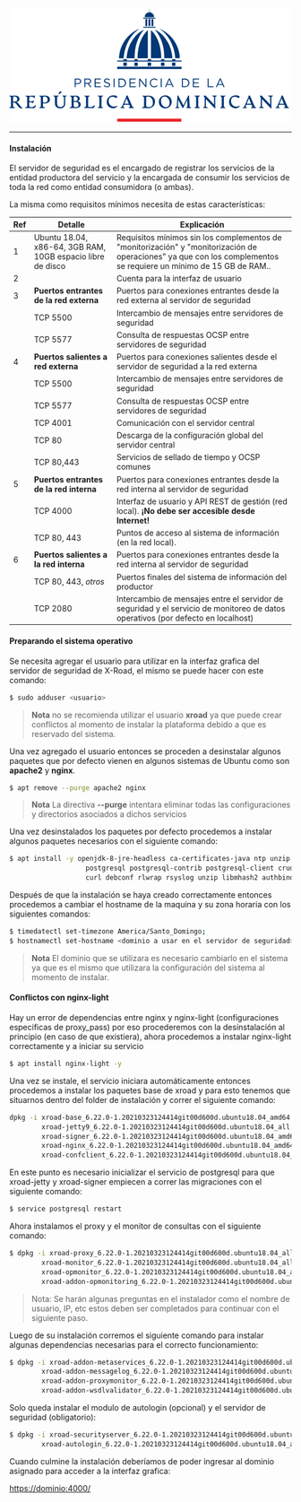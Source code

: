 ![República Dominicana](../assets/presidencia.svg)

------

#### Instalación

El servidor de seguridad es el encargado de registrar los servicios de la entidad productora del servicio y la encargada de consumir los servicios de toda la red como entidad consumidora (o ambas).

La misma como requisitos mínimos necesita de estas características:

 **Ref** | Detalle                                        | Explicación 
 ------ | --------------------------------------- | ----------------------------------------------------------
 1    | Ubuntu 18.04, x86-64, 3GB RAM, 10GB espacio libre de disco | Requisitos mínimos sin los complementos de "monitorización" y "monitorización de operaciones" ya que con los complementos se requiere un mínimo de 15 GB de RAM..
 2    | <usuario>                                         | Cuenta para la interfaz de usuario
 3    | **Puertos entrantes de la red externa** | Puertos para conexiones entrantes desde la red externa al servidor de seguridad
 &nbsp; | TCP 5500                                | Intercambio de mensajes entre servidores de seguridad
 &nbsp; | TCP 5577                                | Consulta de respuestas OCSP entre servidores de seguridad
 4    | **Puertos salientes a red externa**  | Puertos para conexiones salientes desde el servidor de seguridad a la red externa
 &nbsp; | TCP 5500                                | Intercambio de mensajes entre servidores de seguridad
 &nbsp; | TCP 5577                                | Consulta de respuestas OCSP entre servidores de seguridad
 &nbsp; | TCP 4001                                | Comunicación con el servidor central
 &nbsp; | TCP 80                                  | Descarga de la configuración global del servidor central
 &nbsp; | TCP 80,443                              | Servicios de sellado de tiempo y OCSP comunes
 5    | **Puertos entrantes de la red interna** | Puertos para conexiones entrantes desde la red interna al servidor de seguridad
 &nbsp; | TCP 4000                                | Interfaz de usuario y API REST de gestión (red local). **¡No debe ser accesible desde Internet!**
 &nbsp; | TCP 80, 443                             | Puntos de acceso al sistema de información (en la red local).
 6    | **Puertos salientes a la red interna**  | Puertos para conexiones entrantes desde la red interna al servidor de seguridad
 &nbsp; | TCP 80, 443, *otros*                    | Puertos finales del sistema de información del productor
 &nbsp; | TCP 2080                                | Intercambio de mensajes entre el servidor de seguridad y el servicio de monitoreo de datos operativos (por defecto en localhost)



#### Preparando el sistema operativo

Se necesita agregar el usuario para utilizar en la interfaz grafica del servidor de seguridad de X-Road, el mismo se puede hacer con este comando:
````bash
$ sudo adduser <usuario>
````
> __Nota__
> no se recomienda utilizar el usuario __xroad__ ya que puede crear conflictos al momento de instalar la plataforma debido a que es reservado del sistema.



Una vez agregado el usuario entonces se proceden a desinstalar algunos paquetes que por defecto vienen en algunos sistemas de Ubuntu como son **apache2** y **nginx**.

````bash
$ apt remove --purge apache2 nginx
````
> **Nota**
> La directiva **--purge** intentara eliminar todas las configuraciones y directorios asociados a dichos servicios



Una vez desinstalados los paquetes por defecto procedemos a instalar algunos paquetes necesarios con el siguiente comando:

````bash
$ apt install -y openjdk-8-jre-headless ca-certificates-java ntp unzip expect net-tools \
                   postgresql postgresql-contrib postgresql-client crudini rlwrap \
                   curl debconf rlwrap rsyslog unzip libmhash2 authbind
````



Después de que la instalación se haya creado correctamente entonces procedemos a cambiar el hostname de la maquina y su zona horaria con los siguientes comandos:

````bash
$ timedatectl set-timezone America/Santo_Domingo;
$ hostnamectl set-hostname <dominio a usar en el servidor de seguridad>
````
> **Nota**
> El dominio que se utilizara es necesario cambiarlo en el sistema ya que es el mismo que utilizara la configuración del sistema al momento de instalar.



#### Conflictos con nginx-light

Hay un error de dependencias entre nginx y nginx-light (configuraciones especificas de proxy_pass) por eso procederemos con la desinstalación al principio (en caso de que existiera), ahora procedemos a instalar nginx-light correctamente y a iniciar su servicio
````bash
$ apt install nginx-light -y
````



Una vez se instale, el servicio iniciara automáticamente entonces procedemos a instalar los paquetes base de xroad y para esto tenemos que situarnos dentro del folder de instalación y correr el siguiente comando:

````bash
dpkg -i xroad-base_6.22.0-1.20210323124414git00d600d.ubuntu18.04_amd64.deb \
        xroad-jetty9_6.22.0-1.20210323124414git00d600d.ubuntu18.04_all.deb \
        xroad-signer_6.22.0-1.20210323124414git00d600d.ubuntu18.04_amd64.deb \
        xroad-nginx_6.22.0-1.20210323124414git00d600d.ubuntu18.04_amd64.deb \
        xroad-confclient_6.22.0-1.20210323124414git00d600d.ubuntu18.04_amd64.deb;
````



En este punto es necesario inicializar el servicio de postgresql para que xroad-jetty y xroad-signer empiecen a correr las migraciones con el siguiente comando:

````bash
$ service postgresql restart
````



Ahora instalamos el proxy y el monitor de consultas con el siguiente comando:

````bash
$ dpkg -i xroad-proxy_6.22.0-1.20210323124414git00d600d.ubuntu18.04_all.deb \
        xroad-monitor_6.22.0-1.20210323124414git00d600d.ubuntu18.04_all.deb \
        xroad-opmonitor_6.22.0-1.20210323124414git00d600d.ubuntu18.04_all.deb \
        xroad-addon-opmonitoring_6.22.0-1.20210323124414git00d600d.ubuntu18.04_all.deb;
````

> Nota: Se harán algunas preguntas en el instalador como el nombre de usuario, IP, etc estos deben ser completados para continuar con el siguiente paso.



Luego de su instalación corremos el siguiente comando para instalar algunas dependencias necesarias para el correcto funcionamiento:

````bash
$ dpkg -i xroad-addon-metaservices_6.22.0-1.20210323124414git00d600d.ubuntu18.04_all.deb \
        xroad-addon-messagelog_6.22.0-1.20210323124414git00d600d.ubuntu18.04_all.deb \
        xroad-addon-proxymonitor_6.22.0-1.20210323124414git00d600d.ubuntu18.04_all.deb \
        xroad-addon-wsdlvalidator_6.22.0-1.20210323124414git00d600d.ubuntu18.04_all.deb;
````



Solo queda instalar el modulo de autologin (opcional) y el servidor de seguridad (obligatorio):

````bash
$ dpkg -i xroad-securityserver_6.22.0-1.20210323124414git00d600d.ubuntu18.04_all.deb \
        xroad-autologin_6.22.0-1.20210323124414git00d600d.ubuntu18.04_all.deb;
````



Cuando culmine la instalación deberíamos de poder ingresar al dominio asignado para acceder a la interfaz grafica:

[https://dominio:4000/](https://dominio:4000/)